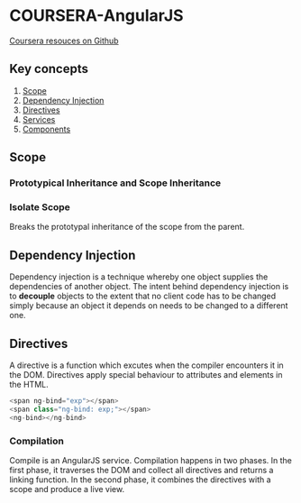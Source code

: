 # COURSERA-AngularJS
[Coursera resouces on Github](https://github.com/jhu-ep-coursera/fullstack-course5)

## Key concepts
  1. [Scope](#scope)
  1. [Dependency Injection](#dependency-injection)
  1. [Directives](#directives)
  1. [Services](#services)
  1. [Components](#components)

## Scope
### Prototypical Inheritance and Scope Inheritance

### Isolate Scope
  Breaks the prototypal inheritance of the scope from the parent.

## Dependency Injection
  Dependency injection is a technique whereby one object supplies the dependencies of another object. The intent behind dependency injection is to **decouple** objects to the extent that no client code has to be changed simply because an object it depends on needs to be changed to a different one.

## Directives
  A directive is a function which excutes when the compiler encounters it in the DOM.
  Directives apply special behaviour to attributes and elements in the HTML.

  ```javascript
  <span ng-bind="exp"></span>
  <span class="ng-bind: exp;"></span>
  <ng-bind></ng-bind>
  ```
### Compilation
  Compile is an AngularJS service.
  Compilation happens in two phases. In the first phase, it traverses the DOM and collect all directives and returns a linking function. In the second phase, it combines the directives with a scope and produce a live view.
